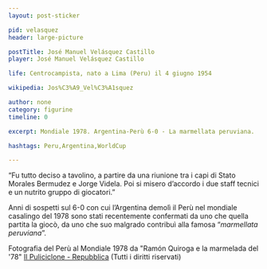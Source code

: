 ```yaml
---
layout: post-sticker

pid: velasquez
header: large-picture

postTitle: José Manuel Velásquez Castillo
player: José Manuel Velásquez Castillo

life: Centrocampista, nato a Lima (Peru) il 4 giugno 1954

wikipedia: Jos%C3%A9_Vel%C3%A1squez

author: none
category: figurine
timeline: 0

excerpt: Mondiale 1978. Argentina-Perù 6-0 - La marmellata peruviana.

hashtags: Peru,Argentina,WorldCup

---
```

“Fu tutto deciso a tavolino, a partire da una riunione tra i capi di Stato Morales Bermudez e Jorge Videla. Poi si misero d’accordo i due staff tecnici e un nutrito gruppo di giocatori.”

Anni di sospetti sul 6-0 con cui l’Argentina demolì il Perù nel mondiale casalingo del 1978 sono stati recentemente confermati da uno che quella partita la giocò, da uno che suo malgrado contribuì alla famosa “_marmellata peruviana_”.

<div class="post-disclaimer">
Fotografia del Perù al Mondiale 1978 da "Ramón Quiroga e la marmelada del '78" <a href="http://carotenuto.blogautore.repubblica.it/2014/05/14/ramon-quiroga-e-la-marmelada-del-78/" target="_blank">Il Puliciclone - Repubblica</a> (Tutti i diritti riservati)
</div>
